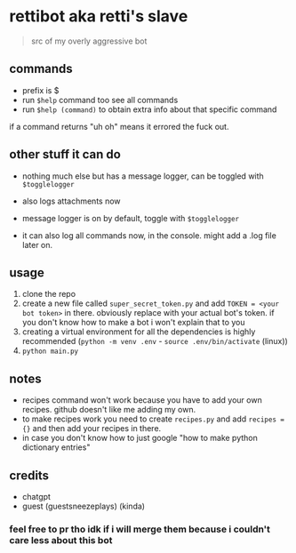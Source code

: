 # rettibot aka retti's slave
> src of my overly aggressive bot

## commands
- prefix is $
- run `$help` command too see all commands
- run `$help (command)` to obtain extra info about that specific command

if a command returns "uh oh" means it errored the fuck out.

## other stuff it can do

- nothing much else but has a message logger, can be toggled with `$togglelogger`
- also logs attachments now
- message logger is on by default, toggle with `$togglelogger`

- it can also log all commands now, in the console. might add a .log file later on.

## usage
1. clone the repo
2. create a new file called `super_secret_token.py` and add `TOKEN = <your bot token>` in there. obviously replace <your bot token> with your actual bot's token.
if you don't know how to make a bot i won't explain that to you
3. creating a virtual environment for all the dependencies is highly recommended (`python -m venv .env` - `source .env/bin/activate` (linux))
4. `python main.py`

## notes

- recipes command won't work because you have to add your own recipes. github doesn't like me adding my own.
- to make recipes work you need to create `recipes.py` and add `recipes = {}` and then add your recipes in there.
- in case you don't know how to just google "how to make python dictionary entries"

## credits
- chatgpt
- guest (guestsneezeplays) (kinda)

### feel free to pr tho idk if i will merge them because i couldn't care less about this bot